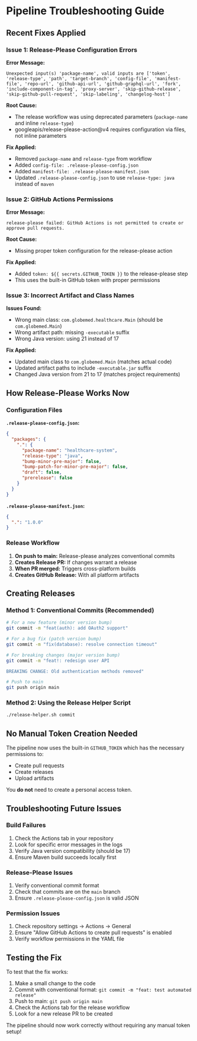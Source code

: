 # Pipeline Troubleshooting Guide

## Recent Fixes Applied

### Issue 1: Release-Please Configuration Errors

**Error Message:**
```
Unexpected input(s) 'package-name', valid inputs are ['token', 'release-type', 'path', 'target-branch', 'config-file', 'manifest-file', 'repo-url', 'github-api-url', 'github-graphql-url', 'fork', 'include-component-in-tag', 'proxy-server', 'skip-github-release', 'skip-github-pull-request', 'skip-labeling', 'changelog-host']
```

**Root Cause:** 
- The release workflow was using deprecated parameters (`package-name` and inline `release-type`)
- googleapis/release-please-action@v4 requires configuration via files, not inline parameters

**Fix Applied:**
- Removed `package-name` and `release-type` from workflow
- Added `config-file: .release-please-config.json` 
- Added `manifest-file: .release-please-manifest.json`
- Updated `.release-please-config.json` to use `release-type: java` instead of `maven`

### Issue 2: GitHub Actions Permissions

**Error Message:**
```
release-please failed: GitHub Actions is not permitted to create or approve pull requests.
```

**Root Cause:**
- Missing proper token configuration for the release-please action

**Fix Applied:**
- Added `token: ${{ secrets.GITHUB_TOKEN }}` to the release-please step
- This uses the built-in GitHub token with proper permissions

### Issue 3: Incorrect Artifact and Class Names

**Issues Found:**
- Wrong main class: `com.globemed.healthcare.Main` (should be `com.globemed.Main`)
- Wrong artifact path: missing `-executable` suffix
- Wrong Java version: using 21 instead of 17

**Fix Applied:**
- Updated main class to `com.globemed.Main` (matches actual code)
- Updated artifact paths to include `-executable.jar` suffix
- Changed Java version from 21 to 17 (matches project requirements)

## How Release-Please Works Now

### Configuration Files

**`.release-please-config.json`:**
```json
{
  "packages": {
    ".": {
      "package-name": "healthcare-system",
      "release-type": "java",
      "bump-minor-pre-major": false,
      "bump-patch-for-minor-pre-major": false,
      "draft": false,
      "prerelease": false
    }
  }
}
```

**`.release-please-manifest.json`:**
```json
{
  ".": "1.0.0"
}
```

### Release Workflow

1. **On push to main:** Release-please analyzes conventional commits
2. **Creates Release PR:** If changes warrant a release
3. **When PR merged:** Triggers cross-platform builds
4. **Creates GitHub Release:** With all platform artifacts

## Creating Releases

### Method 1: Conventional Commits (Recommended)

```bash
# For a new feature (minor version bump)
git commit -m "feat(auth): add OAuth2 support"

# For a bug fix (patch version bump)  
git commit -m "fix(database): resolve connection timeout"

# For breaking changes (major version bump)
git commit -m "feat!: redesign user API

BREAKING CHANGE: Old authentication methods removed"

# Push to main
git push origin main
```

### Method 2: Using the Release Helper Script

```bash
./release-helper.sh commit
```

## No Manual Token Creation Needed

The pipeline now uses the built-in `GITHUB_TOKEN` which has the necessary permissions to:
- Create pull requests
- Create releases
- Upload artifacts

You **do not** need to create a personal access token.

## Troubleshooting Future Issues

### Build Failures
1. Check the Actions tab in your repository
2. Look for specific error messages in the logs
3. Verify Java version compatibility (should be 17)
4. Ensure Maven build succeeds locally first

### Release-Please Issues
1. Verify conventional commit format
2. Check that commits are on the `main` branch
3. Ensure `.release-please-config.json` is valid JSON

### Permission Issues
1. Check repository settings → Actions → General
2. Ensure "Allow GitHub Actions to create pull requests" is enabled
3. Verify workflow permissions in the YAML file

## Testing the Fix

To test that the fix works:

1. Make a small change to the code
2. Commit with conventional format: `git commit -m "feat: test automated release"`  
3. Push to main: `git push origin main`
4. Check the Actions tab for the release workflow
5. Look for a new release PR to be created

The pipeline should now work correctly without requiring any manual token setup!